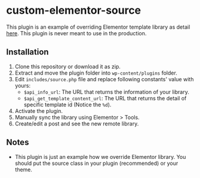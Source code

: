 # custom-elementor-source

This plugin is an example of overriding Elementor template library as detail [here](https://dinhtungdu.github.io/create-your-own-elementor-template-library/). This plugin is never meant to use in the production.

## Installation
1. Clone this repository or download it as zip.
2. Extract and move the plugin folder into `wp-content/plugins` folder.
3. Edit `includes/source.php` file and replace following constants' value with yours:
    * `$api_info_url`: The URL that returns the information of your library.
    * `$api_get_template_content_url`: The URL that returns the detail of specific template id (Notice the `%d`).
4. Activate the plugin.
5. Manually sync the library using Elementor > Tools.
6. Create/edit a post and see the new remote library.

## Notes
* This plugin is just an example how we override Elementor library. You should put the source class in your plugin (recommended) or your theme.